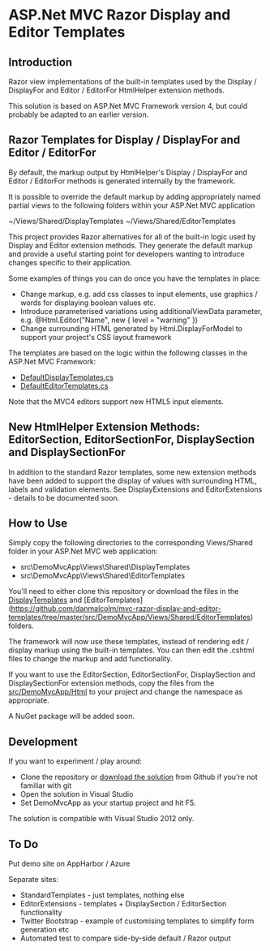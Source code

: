 ASP.Net MVC Razor Display and Editor Templates
==============================================

Introduction
------------

Razor view implementations of the built-in templates used by the Display / DisplayFor and Editor / EditorFor HtmlHelper extension methods.

This solution is based on ASP.Net MVC Framework version 4, but could probably be adapted to an earlier version.


Razor Templates for Display / DisplayFor and Editor / EditorFor
---------------------------------------------------------------
By default, the markup output by HtmlHelper's Display / DisplayFor and Editor / EditorFor methods is generated internally by the framework. 

It is possible to override the default markup by adding appropriately named partial views to the following folders within your ASP.Net MVC application

~/Views/Shared/DisplayTemplates
~/Views/Shared/EditorTemplates

This project provides Razor alternatives for all of the built-in logic used by Display and Editor extension methods. They generate the default markup and provide a useful starting point for developers wanting to introduce changes specific to their application.

Some examples of things you can do once you have the templates in place:

- Change markup, e.g. add css classes to input elements, use graphics / words for displaying boolean values etc.
- Introduce parameterised variations using additionalViewData parameter, e.g. @Html.Editor("Name", new { level = "warning" })
- Change surrounding HTML generated by Html.DisplayForModel to support your project's CSS layout framework

The templates are based on the logic within the following classes in the ASP.Net MVC Framework:

- [DefaultDisplayTemplates.cs](https://github.com/ASP-NET-MVC/aspnetwebstack/blob/master/src/System.Web.Mvc/Html/DefaultDisplayTemplates.cs)
- [DefaultEditorTemplates.cs](https://github.com/ASP-NET-MVC/aspnetwebstack/blob/master/src/System.Web.Mvc/Html/DefaultEditorTemplates.cs)

Note that the MVC4 editors support new HTML5 input elements.


New HtmlHelper Extension Methods: EditorSection, EditorSectionFor, DisplaySection and DisplaySectionFor
---------------------------------------------------------------------------------------------------------
 
In addition to the standard Razor templates, some new extension methods have been added to support the display of values with surrounding HTML, labels and validation elements. See DisplayExtensions and EditorExtensions - details to be documented soon.


How to Use
----------

Simply copy the following directories to the corresponding Views/Shared folder in your ASP.Net MVC web application:

- src\DemoMvcApp\Views\Shared\DisplayTemplates
- src\DemoMvcApp\Views\Shared\EditorTemplates

You'll need to either clone this repository or download the files in the [DisplayTemplates](https://github.com/danmalcolm/mvc-razor-display-and-editor-templates/tree/master/src/DemoMvcApp/Views/Shared/DisplayTemplates) and [EditorTemplates] (https://github.com/danmalcolm/mvc-razor-display-and-editor-templates/tree/master/src/DemoMvcApp/Views/Shared/EditorTemplates) folders.

The framework will now use these templates, instead of rendering edit / display markup using the built-in templates. You can then edit the .cshtml files to change the markup and add functionality. 

If you want to use the EditorSection, EditorSectionFor, DisplaySection and DisplaySectionFor extension methods, copy the files from the [src/DemoMvcApp/Html](https://github.com/danmalcolm/mvc-razor-display-and-editor-templates/tree/master/src/DemoMvcApp/Html) to your project and change the namespace as appropriate.

A NuGet package will be added soon. 

Development
-----------
If you want to experiment / play around:

- Clone the repository or [download the solution]() from Github if you're not familiar with git
- Open the solution in Visual Studio
- Set DemoMvcApp as your startup project and hit F5.

The solution is compatible with Visual Studio 2012 only.


To Do
-----
Put demo site on AppHarbor / Azure

Separate sites:

- StandardTemplates - just templates, nothing else
- EditorExtensions - templates + DisplaySection / EditorSection functionality
- Twitter Bootstrap - example of customising templates to simplify form generation etc
- Automated test to compare side-by-side default / Razor output 